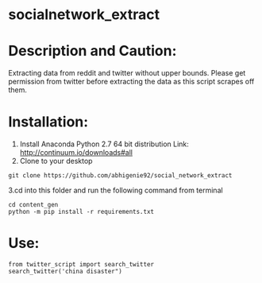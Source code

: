 # socialnetwork_extract
Description and Caution:
===============
Extracting data from reddit and twitter without upper bounds.
Please get permission from twitter before extracting the data as this script scrapes off them. 

Installation:
===============
1. Install Anaconda Python 2.7 64 bit distribution Link: http://continuum.io/downloads#all
2. Clone to your desktop

```
git clone https://github.com/abhigenie92/social_network_extract
```
3.cd into this folder and run the following command from terminal
```
cd content_gen
python -m pip install -r requirements.txt
```

Use:
===============
```
from twitter_script import search_twitter
search_twitter('china disaster")
```
